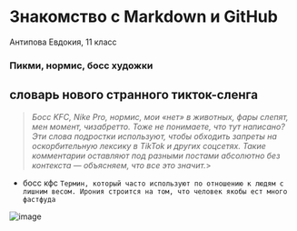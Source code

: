 # Знакомство с Markdown и GitHub
Антипова Евдокия, 11 класс

### Пикми, нормис, босс художки
## словарь нового странного тикток-сленга
>*Босс KFC, Nike Pro, нормис, мои «нет» в животных, фары слепят, мен момент, чизабретто. Тоже не понимаете, что тут написано? Эти слова подростки используют, чтобы обходить запреты на оскорбительную лексику в TikTok и других соцсетях. Такие комментарии оставляют под разными постами абсолютно без контекста — объясняем, что все это значит.*>
+ босс кфс
  ```Термин, который часто используют по отношению к людям с лишним весом. Ирония строится на том, что человек якобы ест много фастфуда```


![image](https://github.com/user-attachments/assets/e8232c6c-8c05-4bb1-814c-17f04d00b6a6)


